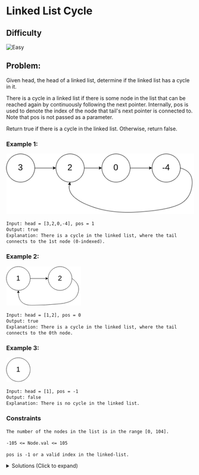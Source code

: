 # Linked List Cycle

## Difficulty

![Easy](https://img.shields.io/badge/easy-5cb85c?style=for-the-badge&logoColor=white)

## Problem:

Given head, the head of a linked list, determine if the linked list has a cycle in it.

There is a cycle in a linked list if there is some node in the list that can be reached again by continuously following the next pointer. Internally, pos is used to denote the index of the node that tail's next pointer is connected to. Note that pos is not passed as a parameter.

Return true if there is a cycle in the linked list. Otherwise, return false.

### Example 1:

![Example 1](./images/example-1.png)

```
Input: head = [3,2,0,-4], pos = 1
Output: true
Explanation: There is a cycle in the linked list, where the tail connects to the 1st node (0-indexed).
```

### Example 2:

![Example 2](./images/example-2.png)

```
Input: head = [1,2], pos = 0
Output: true
Explanation: There is a cycle in the linked list, where the tail connects to the 0th node.
```

### Example 3:

![Example 3](./images/example-3.png)

```
Input: head = [1], pos = -1
Output: false
Explanation: There is no cycle in the linked list.
```

### Constraints

`The number of the nodes in the list is in the range [0, 104].`

`-105 <= Node.val <= 105`

`pos is -1 or a valid index in the linked-list.`

<details>
  <summary>Solutions (Click to expand)</summary>

### Explanation

##### Fast and slow pointers

If we have two pointers, one that move at regular speed and one that moves at double, and they travel through a loop, there will be a point where both of the pointers end up in the same place and the fast pointer overlaps the slow pointer. This happens because a loop has no ending and the pointer will just end up cycling over the same node perpetually. We can confirm that a list has no cycle when the fast pointer reaches `null` indicating the end of the list.

When in a cycle, we can determine the number of moves it take for both pointers to meet at the same node by: `distance between the two pointers / difference in speed`

Time: `O(N + K)` Where `N` is the non-cyclical distance prior to the loop and `K` is the length of the cycle

Space: `O(1)`

- [JavaScript](./linked-list-cycle.js)
- [TypeScript](./linked-list-cycle.ts)
- [Java](./linked-list-cycle.java)
- [Go](./linked-list-cycle.go)
</details>
